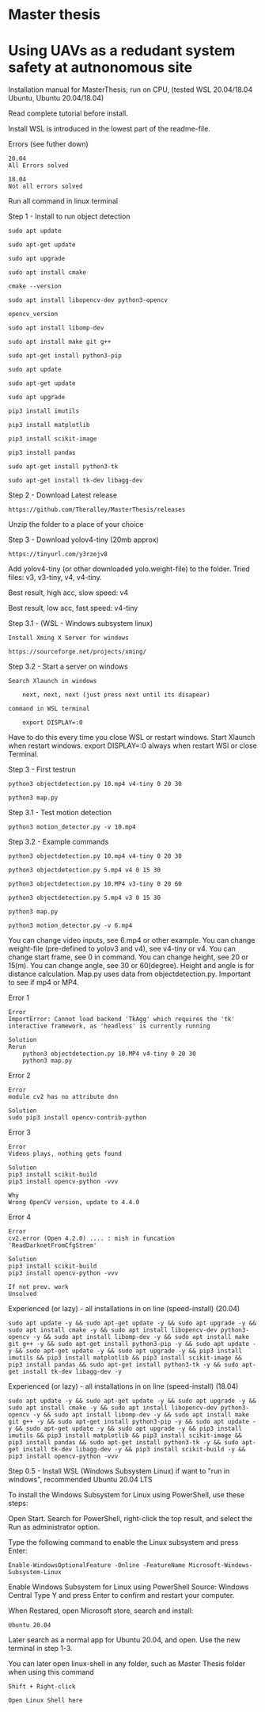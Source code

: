 # Master thesis
# Using UAVs as a redudant system safety at autnonomous site

Installation manual for MasterThesis; run on CPU, (tested WSL 20.04/18.04 Ubuntu, Ubuntu 20.04/18.04)

Read complete tutorial before install.

Install WSL is introduced in the lowest part of the readme-file.
	
Errors (see futher down)

	20.04
	All Errors solved
	
	18.04
	Not all errors solved

Run all command in linux terminal

Step 1 - Install to run object detection

	sudo apt update
	
	sudo apt-get update
	
	sudo apt upgrade
	
	sudo apt install cmake

	cmake --version

	sudo apt install libopencv-dev python3-opencv

	opencv_version

	sudo apt install libomp-dev

	sudo apt install make git g++

	sudo apt-get install python3-pip

	sudo apt update
	
	sudo apt-get update
	
	sudo apt upgrade
		
	pip3 install imutils

	pip3 install matplotlib

	pip3 install scikit-image

	pip3 install pandas

	sudo apt-get install python3-tk

	sudo apt-get install tk-dev libagg-dev


Step 2 - Download Latest release

	https://github.com/Theralley/MasterThesis/releases

Unzip the folder to a place of your choice 

	
Step 3 - Download yolov4-tiny (20mb approx)

	https://tinyurl.com/y3rzejv8
	
Add yolov4-tiny (or other downloaded yolo.weight-file) to the folder. Tried files: v3, v3-tiny, v4, v4-tiny.

Best result, high acc, slow speed: v4

Best result, low acc, fast speed: v4-tiny


Step 3.1 - (WSL - Windows subsystem linux)

	Install Xming X Server for windows
	
	https://sourceforge.net/projects/xming/

Step 3.2 - Start a server on windows
	
	Search Xlaunch in windows

		next, next, next (just press next until its disapear)

	command in WSL terminal
	
		export DISPLAY=:0

Have to do this every time you close WSL or restart windows. Start Xlaunch when restart windows. export DISPLAY=:0 always when restart WSl or close Terminal. 


Step 3 - First testrun

	python3 objectdetection.py 10.mp4 v4-tiny 0 20 30
	
	python3 map.py
	

Step 3.1 - Test motion detection
	
	python3 motion_detector.py -v 10.mp4
	


Step 3.2 - Example commands
	
	python3 objectdetection.py 10.mp4 v4-tiny 0 20 30
	
	python3 objectdetection.py 5.mp4 v4 0 15 30
	
	python3 objectdetection.py 10.MP4 v3-tiny 0 20 60
	
	python3 objectdetection.py 5.mp4 v3 0 15 30
	
	python3 map.py
	
	python3 motion_detector.py -v 6.mp4

You can change video inputs, see 6.mp4 or other example. You can change weight-file (pre-defined to yolov3 and v4), see v4-tiny or v4. You can change start frame, see 0 in command. You can change height, see 20 or 15(m). You can change angle, see 30 or 60(degree). Height and angle is for distance calculation. Map.py uses data from objectdetection.py. Important to see if mp4 or MP4.


Error 1
	
	Error
	ImportError: Cannot load backend 'TkAgg' which requires the 'tk' interactive framework, as 'headless' is currently running

	Solution
	Rerun
		python3 objectdetection.py 10.MP4 v4-tiny 0 20 30
		python3 map.py
	
Error 2
	
	Error
	module cv2 has no attribute dnn
	
	Solution
	sudo pip3 install opencv-contrib-python
	
Error 3
	
	Error
	Videos plays, nothing gets found

	Solution
	pip3 install scikit-build
	pip3 install opencv-python -vvv
	
	Why
	Wrong OpenCV version, update to 4.4.0
	
Error 4
	
	Error
	cv2.error (Open 4.2.0) .... : mish in funcation 'ReadDarknetFromCfgStrem'

	Solution
	pip3 install scikit-build
	pip3 install opencv-python -vvv
	
	If not prev. work
	Unsolved
	
Experienced (or lazy) - all installations in on line (speed-install) (20.04)

	sudo apt update -y && sudo apt-get update -y && sudo apt upgrade -y && sudo apt install cmake -y && sudo apt install libopencv-dev python3-opencv -y && sudo apt install libomp-dev -y && sudo apt install make git g++ -y && sudo apt-get install python3-pip -y && sudo apt update -y && sudo apt-get update -y && sudo apt upgrade -y && pip3 install imutils && pip3 install matplotlib && pip3 install scikit-image && pip3 install pandas && sudo apt-get install python3-tk -y && sudo apt-get install tk-dev libagg-dev -y 

Experienced (or lazy) - all installations in on line (speed-install) (18.04)

	sudo apt update -y && sudo apt-get update -y && sudo apt upgrade -y && sudo apt install cmake -y && sudo apt install libopencv-dev python3-opencv -y && sudo apt install libomp-dev -y && sudo apt install make git g++ -y && sudo apt-get install python3-pip -y && sudo apt update -y && sudo apt-get update -y && sudo apt upgrade -y && pip3 install imutils && pip3 install matplotlib && pip3 install scikit-image && pip3 install pandas && sudo apt-get install python3-tk -y && sudo apt-get install tk-dev libagg-dev -y && pip3 install scikit-build -y && pip3 install opencv-python -vvv
	
Step 0.5 - Install WSL (Windows Subsystem Linux) if want to "run in windows", recommended Ubuntu 20.04 LTS

To install the Windows Subsystem for Linux using PowerShell, use these steps:

Open Start.
Search for PowerShell, right-click the top result, and select the Run as administrator option.

Type the following command to enable the Linux subsystem and press Enter:

    Enable-WindowsOptionalFeature -Online -FeatureName Microsoft-Windows-Subsystem-Linux

Enable Windows Subsystem for Linux using PowerShell
Source: Windows Central
Type Y and press Enter to confirm and restart your computer.

When Restared, open Microsoft store, search and install:
	
	Ubuntu 20.04
	
Later search as a normal app for Ubuntu 20.04, and open. Use the new terminal in step 1-3. 

You can later open linux-shell in any folder, such as Master Thesis folder when using this command
	
	Shift + Right-click
	
	Open Linux Shell here
